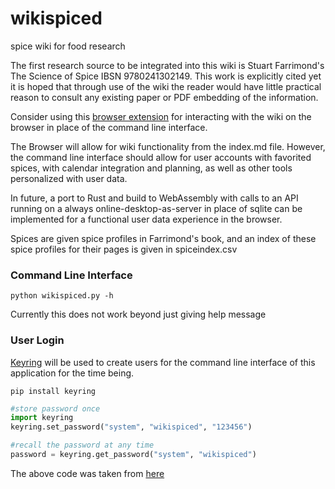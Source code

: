 # wikispiced

spice wiki for food research

The first research source to be integrated into this wiki is Stuart Farrimond's The Science of Spice IBSN 9780241302149. This work is explicitly cited yet it is hoped that through use of the wiki the reader would have little practical reason to consult any existing paper or PDF embedding of the information.  

Consider using this [browser extension](https://github.com/simov/markdown-viewer) for interacting with the wiki on the browser in place of the command line interface.

The Browser will allow for wiki functionality from the index.md file. However, the command line interface should allow for user accounts with favorited spices, with calendar integration and planning, as well as other tools personalized with user data. 

In future, a port to Rust and build to WebAssembly with calls to an API running on a always online-desktop-as-server in place of sqlite can be implemented for a functional user data experience in the browser.

Spices are given spice profiles in Farrimond's book, and an index of these spice profiles for their pages is given in spiceindex.csv

### Command Line Interface

```
python wikispiced.py -h
```

Currently this does not work beyond just giving help message

### User Login

[Keyring](https://pypi.org/project/keyring/) will be used to create users for the command line interface of this application for the time being.

```
pip install keyring
```

```python
#store password once
import keyring
keyring.set_password("system", "wikispiced", "123456")

#recall the password at any time
password = keyring.get_password("system", "wikispiced")
```

The above code was taken from [here](https://swharden.com/blog/2021-05-15-python-credentials/)
